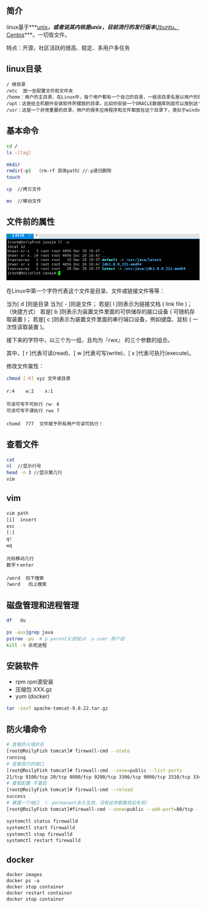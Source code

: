 ## 简介

linux基于***<u>unix</u>***，或者说其内核是unix，目前流行的发行版本***<u>Ubuntu、Centos</u>***。一切皆文件。

特点：开源，社区活跃的很高、稳定、多用户多任务



## linux目录

```bash
/ 根目录
/etc  放一些配置文件和文件夹
/home：用户的主目录，在Linux中，每个用户都有一个自己的目录，一般该目录名是以用户的账号命名的。
/opt：这是给主机额外安装软件所摆放的目录。比如你安装一个ORACLE数据库则就可以放到这个目录下。默认是空的。
/usr：这是一个非常重要的目录，用户的很多应用程序和文件都放在这个目录下，类似于windows下的program files目录。
```

## 基本命令

```bash
cd / 
ls -[tag] 
```

```bash
mkdir
rmdir(-p)  （rm-rf 具体path）//-p递归删除
touch
```

```bash
cp  //拷贝文件
```

```bash
mv  //移动文件
```

## 文件前的属性

![image-20220215210009855](linux.assets\image-20220215210009855.png)

在Linux中第一个字符代表这个文件是目录、文件或链接文件等等：

当为[ d ]则是目录
当为[ - ]则是文件；
若是[ l ]则表示为链接文档 ( link file )；（快捷方式）
若是[ b ]则表示为装置文件里面的可供储存的接口设备 ( 可随机存取装置 )；
若是[ c ]则表示为装置文件里面的串行端口设备，例如键盘、鼠标 ( 一次性读取装置 )。

接下来的字符中，以三个为一组，且均为『rwx』 的三个参数的组合。

其中，[ r ]代表可读(read)、[ w ]代表可写(write)、[ x ]代表可执行(execute)。

修改文件属性：

```bash
chmod [-R] xyz 文件或目录

r:4    w:2    x:1

可读可写不可执行 rw- 6
可读可写不课执行 rwx 7

chomd  777  文件赋予所有用户可读可执行！
```

## 查看文件

```bash
cat
nl  //显示行号
head -n 3 //显示第几行
vim
```

## vim

```bash
vim path
[i]  insert
esc
[:]
q!
wq

光标移动几行
数字＋enter

/word  向下搜索
?word	向上搜索
```

## 磁盘管理和进程管理

```bash
df   du
```

```bash
ps -aux|grep java
pstree -pu  # p parent父进程id  u user 用户组
kill -9 杀死进程
```

## 安装软件

- rpm  rpm源安装
- 压缩包  XXX.gz
- yum  (docker)

```bash
tar -zxvf apache-tomcat-9.0.22.tar.gz
```

## 防火墙命令

```bash
# 查看防火墙状态
[root@RoilyFish tomcat]# firewall-cmd --state
running
# 查看放行的端口
[root@RoilyFish tomcat]# firewall-cmd --zone=public --list-ports
21/tcp 9100/tcp 20/tcp 8080/tcp 9200/tcp 3306/tcp 9000/tcp 3310/tcp 3344/tcp 3355/tcp 6379/tcp 5601/tcp 22/tcp
# 重载配置 不重启
[root@RoilyFish tomcat]# firewall-cmd --reload
success
# 暴露一个端口 （--permanent永久生效，没有此参数重启后失效）
[root@RoilyFish tomcat]#firewall-cmd --zone=public --add-port=80/tcp --permanent    
```

```bash
systemctl status firewalld
systemctl start firewalld
systemctl stop firewalld
systemctl restart firewalld
```

## docker

```
docker images
docker ps -a
docker stop containor
docker restart containor
docker stop containor

```

